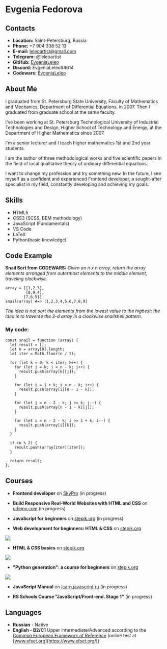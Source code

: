 # Evgenia Fedorova

## Contacts

- **Location:** Saint-Petersburg, Russia
- **Phone:** +7 904 338 52 13
- **E-mail:** leleoartist@gmail.com
- **Telegram:** @leleoartist
- **GitHub:** [EvgeniaLeleo](https://github.com/EvgeniaLeleo)
- **Discord:** EvgeniaLeleo#4614
- **Codewars:** [EvgeniaLeleo](https://www.codewars.com/users/EvgeniaLeleo)

## About Me

I graduated from St. Petersburg State University, Faculty of Mathematics and Mechanics, Department of Differential Equations, in 2007. Then I graduated from graduate school at the same faculty.

I've been working at St. Petersburg Technological University of Industrial Technologies and Design, Higher School of Technology and Energy, at the Department of Higher Mathematics since 2007.

I'm a senior lecturer and I teach higher mathematics 1st and 2nd year students.

I am the author of three methodological works and five scientific papers in the field of local qualitative theory of ordinary differential equations.

I want to change my profession and try something new.
In the future, I see myself as a confident and experienced Frontend developer, a sought-after specialist in my field, constantly developing and achieving my goals.

## Skills

- HTML5
- CSS3 (SCSS, BEM methodology)
- JavaScript (Fundamentals)
- VS Code
- LaTeX
- Python(basic knowledge)

## Code Example

**Snail Sort from CODEWARS:** _Given an n x n array, return the array elements arranged from outermost elements to the middle element, traveling clockwise._

```
array = [[1,2,3],
         [8,9,4],
        [7,6,5]]
snail(array) #=> [1,2,3,4,5,6,7,8,9]
```

_The idea is not sort the elements from the lowest value to the highest; the idea is to traverse the 2-d array in a clockwise snailshell pattern._

### My code:

```
const snail = function (array) {
  let result = [];
  let n = array[0].length;
  let iter = Math.floor(n / 2);

  for (let k = 0; k < iter; k++) {
    for (let j = k; j < n - k; j++) {
      result.push(array[k][j]);
    }

    for (let i = 1 + k; i < n - k; i++) {
      result.push(array[i][n - 1 - k]);
    }

    for (let j = n - 2 - k; j >= k; j--) {
      result.push(array[n - 1 - k][j]);
    }

    for (let i = n - 2 - k; i >= 1 + k; i--) {
      result.push(array[i][k]);
    }
  }

  if (n % 2) {
    result.push(array[iter][iter]);
  }

  return result;
};

```

## Courses

- **Frontend developer** on [SkyPro](https://sky.pro/courses/programming/frontend) (in progress)

- **Build Responsive Real-World Websites with HTML and CSS** on [udemy.com](https://www.udemy.com/course-dashboard-redirect/?course_id=437398) (in progress)

- **JavaScript for beginners** on [stepik.org](https://stepik.org/course/2223) (in progress)

- **Web development for beginners: HTML & CSS** on [stepik.org](https://stepik.org/course/38218)

![](https://stepik.org/certificate/177f31010372671adc7a128f87bbd178a9ea08a8.png?resolution=small)

- **HTML & CSS basics** on [stepik.org](https://stepik.org/course/2621)

![](https://stepik.org/certificate/24142769d9e6afa1218e6ac89abf92846437666f.png?resolution=small)

- **"Python generation": a course for beginners** on [stepik.org](https://stepik.org/course/58852)

![](https://stepik.org/certificate/f3af9c83480ebbd0e65ecfa80981da99b45009a9.png?resolution=small)

- **JavaScript Manual** on [learn.javascript.ru](https://learn.javascript.ru) (in progress)

- **RS Schools Course "JavaScript/Front-end. Stage 1"** (in progress)

## Languages

- **Russian** - Native
- **English - B2/C1** Upper intermediate/Advanced according to the [Common European Framework of Reference](https://www.efset.org/cefr/?cid=em100a) (online test at [www.efset.org](https://www.efset.org/))

```

```

